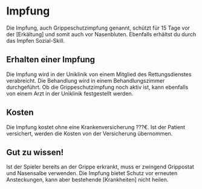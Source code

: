 # Impfung 
Die Impfung, auch Grippeschutzimpfung genannt, schützt für 15 Tage vor der [Erkältung] und somit auch vor Nasenbluten. Ebenfalls erhältst du durch das Impfen Sozial-Skill.

## Erhalten einer Impfung 
Die Impfung wird in der Uniklinik von einem Mitglied des Rettungsdienstes verabreicht. Die Behandlung wird in einem Behandlungszimmer durchgeführt. Ob die Grippeschutzimpfung noch aktiv ist, kann ebenfalls von einem Arzt in der Uniklinik festgestellt werden.

## Kosten 
Die Impfung kostet ohne eine Krankenversicherung ???€. Ist der Patient versichert, werden die Kosten von der Versicherung übernommen.

## Gut zu wissen!
Ist der Spieler bereits an der Grippe erkrankt, muss er zwingend Grippostat und Nasensalbe verwenden. Die Impfung bietet Schutz vor erneuten Ansteckungen, kann aber bestehende [Krankheiten] nicht heilen.
